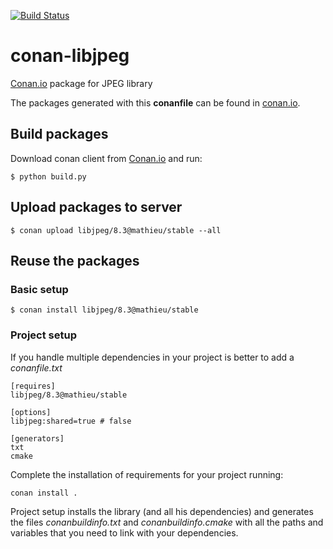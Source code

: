 [![Build Status](https://travis-ci.org/bzzzil/conan-libjpeg.svg)](https://travis-ci.org/bzzzil/conan-libjpeg)

conan-libjpeg
=============

[Conan.io](https://conan.io) package for JPEG library

The packages generated with this **conanfile** can be found in [conan.io](https://conan.io/source/libjpeg/8.3/mathieu/stable).

Build packages
--------------

Download conan client from [Conan.io](https://conan.io) and run:

```
$ python build.py
```

Upload packages to server
-------------------------

```
$ conan upload libjpeg/8.3@mathieu/stable --all
```

Reuse the packages
------------------

### Basic setup

```
$ conan install libjpeg/8.3@mathieu/stable
```

### Project setup

If you handle multiple dependencies in your project is better to add a *conanfile.txt*

```
[requires]
libjpeg/8.3@mathieu/stable

[options]
libjpeg:shared=true # false

[generators]
txt
cmake
```

Complete the installation of requirements for your project running:</small></span>

```
conan install .
```

Project setup installs the library (and all his dependencies) and generates the files *conanbuildinfo.txt* and *conanbuildinfo.cmake* with all the paths and variables that you need to link with your dependencies.
